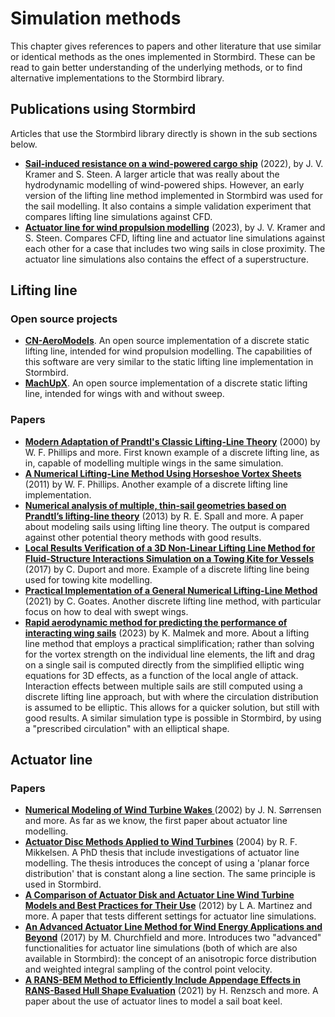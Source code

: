 # Simulation methods

This chapter gives references to papers and other literature that use similar or identical methods as the ones implemented in Stormbird. These can be read to gain better understanding of the underlying methods, or to find alternative implementations to the Stormbird library.

## Publications using Stormbird

Articles that use the Stormbird library directly is shown in the sub sections below. 
- **[Sail-induced resistance on a wind-powered cargo ship](https://www.sciencedirect.com/science/article/pii/S0029801822010447)** (2022), by J. V. Kramer and S. Steen. A larger article that was really about the hydrodynamic modelling of wind-powered ships. However, an early version of the lifting line method implemented in Stormbird was used for the sail modelling. It also contains a simple validation experiment that compares lifting line simulations against CFD.
- **[Actuator line for wind propulsion modelling](https://www.researchgate.net/publication/374976524_Actuator_Line_for_Wind_Propulsion_Modelling)** (2023), by J. V. Kramer and S. Steen. Compares CFD, lifting line and actuator line simulations against each other for a case that includes two wing sails in close proximity. The actuator line simulations also contains the effect of a superstructure.

## Lifting line
### Open source projects
- **[CN-AeroModels](https://gitlab.com/lheea/CN-AeroModels)**. An open source implementation of a discrete static lifting line, intended for wind propulsion modelling. The capabilities of this software are very similar to the static lifting line implementation in Stormbird.
- **[MachUpX](https://github.com/usuaero/MachUpX)**. An open source implementation of a discrete static lifting line, intended for wings with and without sweep.

### Papers
- **[Modern Adaptation of Prandtl's Classic Lifting-Line Theory](https://arc.aiaa.org/doi/abs/10.2514/2.2649?journalCode=ja)** (2000) by W. F. Phillips and more. First known example of a discrete lifting line, as in, capable of modelling multiple wings in the same simulation.
- **[A Numerical Lifting-Line Method Using Horseshoe Vortex Sheets](https://digitalcommons.usu.edu/spacegrant/2011/Session1/4/)** (2011) by W. F. Phillips. Another example of a discrete lifting line implementation.
- **[Numerical analysis of multiple, thin-sail geometries based on Prandtl’s lifting-line theory](https://www.sciencedirect.com/science/article/pii/S0045793013001606)** (2013) by R. E. Spall and more. A paper about modeling sails using lifting line theory. The output is compared against other potential theory methods with good results.
- **[Local Results Verification of a 3D Non-Linear Lifting Line Method for Fluid-Structure Interactions Simulation on a Towing Kite for Vessels](https://www.researchgate.net/profile/Kostia-Roncin/publication/330114548_Local_Results_Verification_of_a_3D_Non-Linear_Lifting_Line_Method_for_Fluid-Structure_Interactions_Simulation_on_a_Towing_Kite_for_Vessels/links/5c2e2f41299bf12be3ab2165/Local-Results-Verification-of-a-3D-Non-Linear-Lifting-Line-Method-for-Fluid-Structure-Interactions-Simulation-on-a-Towing-Kite-for-Vessels.pdf)** (2017) by C. Duport and more. Example of a discrete lifting line being used for towing kite modelling.
- **[Practical Implementation of a General Numerical Lifting-Line Method](https://www.researchgate.net/publication/348240031_Practical_Implementation_of_a_General_Numerical_Lifting-Line_Method)** (2021) by C. Goates. Another discrete lifting line method, with particular focus on how to deal with swept wings.
- **[Rapid aerodynamic method for predicting the performance of interacting wing sails](https://www.sciencedirect.com/science/article/pii/S0029801823029803?via%3Dihub)** (2023) by K. Malmek and more. About a lifting line method that employs a practical simplification; rather than solving for the vortex strength on the individual line elements, the lift and drag on a single sail is computed directly from the simplified elliptic wing equations for 3D effects, as a function of the local angle of attack. Interaction effects between multiple sails are still computed using a discrete lifting line approach, but with where the circulation distribution is assumed to be elliptic. This allows for a quicker solution, but still with good results. A similar simulation type is possible in Stormbird, by using a "prescribed circulation" with an elliptical shape. 

## Actuator line

### Papers
- **[Numerical Modeling of Wind Turbine Wakes ](https://asmedigitalcollection.asme.org/fluidsengineering/article/124/2/393/444521/Numerical-Modeling-of-Wind-Turbine-Wakes)** (2002) by J. N. Sørrensen and more. As far as we know, the first paper about actuator line modelling. 
- **[Actuator Disc Methods Applied to Wind Turbines](https://backend.orbit.dtu.dk/ws/portalfiles/portal/5452244/Robert.PDF)** (2004) by R. F. Mikkelsen. A PhD thesis that include investigations of actuator line modelling. The thesis introduces the concept of using a 'planar force distribution' that is constant along a line section. The same principle is used in Stormbird.
- **[A Comparison of Actuator Disk and Actuator Line Wind Turbine Models and Best Practices for Their Use](https://www.researchgate.net/publication/271374677_A_Comparison_of_Actuator_Disk_and_Actuator_Line_Wind_Turbine_Models_and_Best_Practices_for_Their_Use)** (2012) by L A. Martinez and more. A paper that tests different settings for actuator line simulations.
- **[An Advanced Actuator Line Method for Wind Energy Applications and Beyond](https://www.nrel.gov/docs/fy17osti/67611.pdf)** (2017) by M. Churchfield and more. Introduces two "advanced" functionalities for actuator line simulations (both of which are also available in Stormbird): the concept of an anisotropic force distribution and weighted integral sampling of the control point velocity.
- **[A RANS-BEM Method to Efficiently Include Appendage Effects in RANS-Based Hull Shape Evaluation](https://www.researchgate.net/publication/350027407_A_RANS-BEM_Method_to_Efficiently_Include_Appendage_Effects_in_RANS-Based_Hull_Shape_Evaluation)** (2021) by H. Renzsch and more. A paper about the use of actuator lines to model a sail boat keel.
